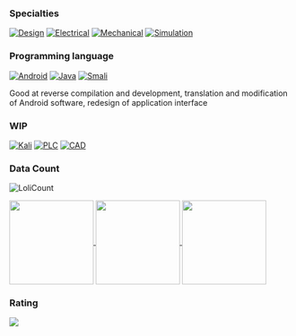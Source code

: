 ### Specialties

[![Design](https://img.shields.io/badge/-Design-29B6F6?style=flat&logo=Design&logoColor=white)](#)
[![Electrical](https://img.shields.io/badge/-Electrical-FF3D00?style=flat&logo=Electrical&logoColor=white)](#)
[![Mechanical](https://img.shields.io/badge/-Mechanical-90A4AE?style=flat&logo=Mechanical&logoColor=white)](#)
[![Simulation](https://img.shields.io/badge/-Simulation-9CCC65?style=flat&logo=Simulation&logoColor=white)](#)

### Programming language
[![Android](https://img.shields.io/badge/-Android-3DDC84?style=flat&logo=Android&logoColor=white)](#)
[![Java](https://img.shields.io/badge/-Java-007396?style=flat&logo=java&logoColor=white)](#)
[![Smali](https://img.shields.io/badge/-Smali-7F52FF?style=flat&logo=Small&logoColor=white)](#)

Good at reverse compilation and development, translation and modification of Android software, redesign of application interface

### WIP
[![Kali](https://img.shields.io/badge/-Kali-3986F5?style=flat&logo=&logoColor=white)](#)
[![PLC](https://img.shields.io/badge/-PLC-CE93D8?style=flat&logo=&logoColor=white)](#)
[![CAD](https://img.shields.io/badge/-CAD-FFB74D?style=flat&logo=&logoColor=white)](#)

### Data Count
![LoliCount](https://count.getloli.com/get/@PatrickAlex2019?theme=asoul)

 <a href="https://github.com/PatrickAlex2019">
    <img align="center"
         height="150em"
         src="https://github-readme-streak-stats.herokuapp.com/?user=PatrickAlex2019&theme=black-ice&hide_border=true&stroke=0000&background=0D1117&ring=e05397&fire=e05397&currStreakLabel=e05397" />
 </a>
 <a href="https://github.com/PatrickAlex2019">
    <img align="center"
         height="150em"
         src="https://github-readme-stats.vercel.app/api/top-langs?username=PatrickAlex2019&show_icons=true&include_all_commits=true&count_private=true&theme=apprentice&hide_border=true&bg_color=0D1117&layout=compact"
    />
 </a>
 <a href="https://github.com/PatrickAlex2019">
    <img align="center"
         height="150em"
         src="https://activity-graph.herokuapp.com/graph?username=PatrickAlex2019&custom_title=My%20Activity%20Graph!&hide_border=true&bg_color=0D1117&line=fff&point=fff&theme=github" />
  </a>

### Rating

  <a href="https://github.com/PatrickAlex2019">
    <img
      align="center"
      src="https://github-profile-trophy.vercel.app/?username=PatrickAlex2019&theme=onedark&no-frame=true&row=1&&margin-w=20&no-bg=true"/>
  </a>
</a>

